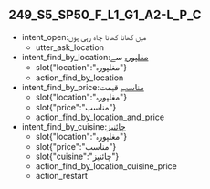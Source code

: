 ## 249_S5_SP50_F_L1_G1_A2-L_P_C
* intent_open:میں کھانا کھانا چاہ رہی ہوں
	- utter_ask_location
* intent_find_by_location:[مغلپورہ](location) سے
	- slot{"location":"مغلپورہ"}
	- action_find_by_location
* intent_find_by_price:[مناسب](price) قیمت
	- slot{"location":"مغلپورہ"}
	- slot{"price":"مناسب"}
	- action_find_by_location_and_price
* intent_find_by_cuisine:[چائنیز](cuisine)
	- slot{"location":"مغلپورہ"}
	- slot{"price":"مناسب"}
	- slot{"cuisine":"چائنیز"}
	- action_find_by_location_cuisine_price
	- action_restart